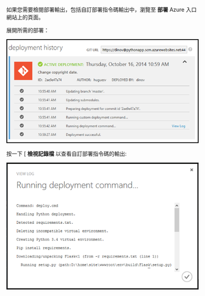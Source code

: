 如果您需要檢閱部署輸出，包括自訂部署指令碼輸出中，瀏覽至  **部署** Azure 入口網站上的頁面。

展開所需的部署：

![](./media/web-sites-python-troubleshoot-deployment/portal-deployment-history.png)

按一下 [ **檢視記錄檔** 以查看自訂部署指令碼的輸出:

![](./media/web-sites-python-troubleshoot-deployment/portal-deployment-log.png)

